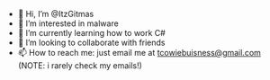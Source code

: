 - 👋 Hi, I’m @ItzGitmas
- 👀 I’m interested in malware
- 🌱 I’m currently learning how to work C#
- 💞️ I’m looking to collaborate with friends
- 📫 How to reach me: just email me at tcowiebuisness@gmail.com (NOTE: i rarely check my emails!)

<!---
ItzGitmas/ItzGitmas is a ✨ special ✨ repository because its `README.md` (this file) appears on your GitHub profile.
You can click the Preview link to take a look at your changes.
--->
